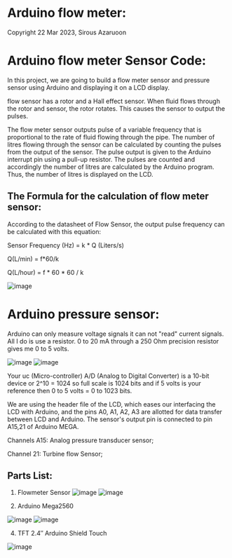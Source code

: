 # Arduino flow meter:

Copyright 22 Mar 2023, Sirous Azaruoon
# Arduino flow meter Sensor Code:
In this project, we are going to build a flow meter sensor and pressure sensor using Arduino  and displaying it on a LCD display.

flow sensor has a rotor and a Hall effect sensor. When fluid flows through the rotor and sensor, the rotor rotates. This causes the sensor to output the pulses.

The flow meter sensor outputs pulse of a variable frequency that is proportional to the rate of fluid flowing through the pipe. The number of litres flowing through the sensor can be calculated by counting the pulses from the output of the sensor. The pulse output is given to the Arduino interrupt pin using a pull-up resistor. The pulses are counted and accordingly the number of litres are calculated by the Arduino program. Thus, the number of litres is displayed on the LCD.
## The Formula for the calculation of flow meter sensor:
According to the datasheet of Flow Sensor, the output pulse frequency can be calculated with this equation:

Sensor Frequency (Hz) = k * Q (Liters/s)

Q(L/min) = f*60/k

Q(L/hour) = f * 60 * 60 / k

![image](https://user-images.githubusercontent.com/106908138/229242343-df48e5e2-58de-437d-97e2-5cbd5e096c42.png)
# Arduino pressure sensor:

Arduino can only measure voltage signals it can not "read" current signals. All I do is use a resistor. 0 to 20 mA through a 250 Ohm precision resistor gives me 0 to 5 volts.

![image](https://user-images.githubusercontent.com/106908138/229244551-a826d671-24ca-4d31-afe2-9419df439f8d.png)
![image](https://user-images.githubusercontent.com/106908138/229244569-e4e287ce-c695-46a2-9edb-ee9f995a873a.png)

Your uc (Micro-controller) A/D (Analog to Digital Converter) is a 10-bit device or 2^10 = 1024 so full scale is 1024 bits and if 5 volts is your reference then 0 to 5 volts = 0 to 1023 bits.

We are using the header file of the LCD, which eases our interfacing the LCD with Arduino, and the pins A0, A1, A2, A3 are allotted for data transfer between LCD and Arduino. The sensor's output pin is connected to pin A15,21 of Arduino MEGA.

Channels A15: Analog pressure transducer sensor;

 Channel 21: Turbine flow Sensor;
 
## Parts List:

1.	Flowmeter Sensor
![image](https://user-images.githubusercontent.com/106908138/229244977-b264f155-a947-484c-b269-514bd0983408.png)
![image](https://user-images.githubusercontent.com/106908138/229244996-9a32e7bb-51c6-4874-9867-4fc976224cc3.png)

2.	Arduino Mega2560

![image](https://user-images.githubusercontent.com/106908138/229245463-b88bd7f1-eefb-465c-b8f0-27ccb06f906b.png)
![image](https://user-images.githubusercontent.com/106908138/229245493-8871a48f-631e-439e-a696-8ab551c009e8.png)

4.	TFT 2.4″ Arduino Shield Touch
 
![image](https://user-images.githubusercontent.com/106908138/229245276-8cff807d-0dbe-4cf2-8106-f3da7cd28276.png)




 
 
  
  
  
  
  
  
  
  
  
  
  
  
 
 
 

 
